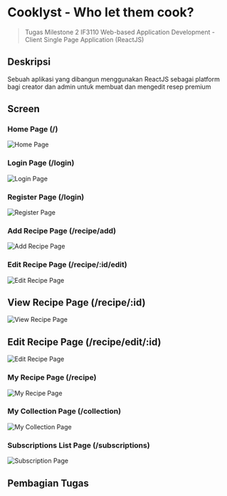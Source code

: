 # Cooklyst - Who let them cook?

> Tugas Milestone 2 IF3110 Web-based Application Development - Client Single Page Application (ReactJS)

## Deskripsi

Sebuah aplikasi yang dibangun menggunakan ReactJS sebagai platform bagi creator dan admin untuk membuat dan mengedit resep premium

## Screen

### Home Page (/)

![Home Page](readme/home.jpg)

### Login Page (/login)

![Login Page](readme/login.jpg)

### Register Page (/login)

![Register Page](readme/register.jpg)

### Add Recipe Page (/recipe/add)

![Add Recipe Page](readme/add_recipe.jpg)

### Edit Recipe Page (/recipe/:id/edit)

![Edit Recipe Page](readme/add_recipe.jpg)

## View Recipe Page (/recipe/:id)

![View Recipe Page](readme/view_recipe.jpg)

## Edit Recipe Page (/recipe/edit/:id)

![Edit Recipe Page](readme/edit_recipe.jpg)

### My Recipe Page (/recipe)

![My Recipe Page](readme/my_recipe.jpg)

### My Collection Page (/collection)

![My Collection Page](readme/my_collection.jpg)

### Subscriptions List Page (/subscriptions)

![Subscription Page](readme/subscriptions.jpg)

## Pembagian Tugas
